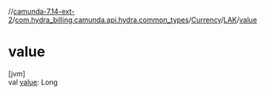 //[camunda-7.14-ext-2](../../../../index.md)/[com.hydra_billing.camunda.api.hydra.common_types](../../index.md)/[Currency](../index.md)/[LAK](index.md)/[value](value.md)

# value

[jvm]\
val [value](value.md): Long
